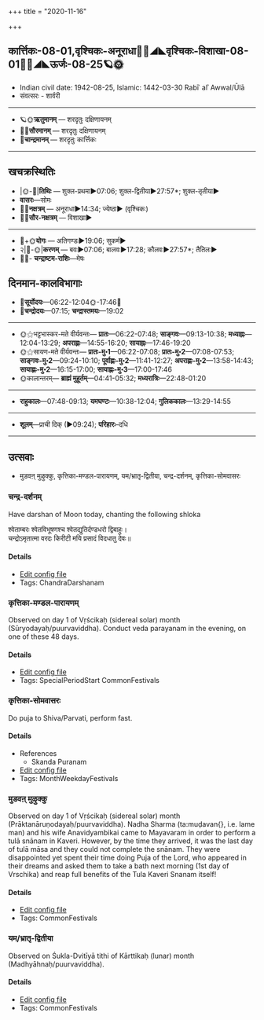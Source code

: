 +++
title = "2020-11-16"

+++
## कार्त्तिकः-08-01,वृश्चिकः-अनूराधा🌛🌌◢◣वृश्चिकः-विशाखा-08-01🌌🌞◢◣ऊर्जः-08-25🪐🌞
- Indian civil date: 1942-08-25, Islamic: 1442-03-30 Rabīʿ alʾ Awwal/Ūlā
- संवत्सरः - शार्वरी
___________________
- 🪐🌞**ऋतुमानम्** — शरदृतुः दक्षिणायनम्
- 🌌🌞**सौरमानम्** — शरदृतुः दक्षिणायनम्
- 🌛**चान्द्रमानम्** — शरदृतुः कार्त्तिकः
___________________


## खचक्रस्थितिः
- |🌞-🌛|**तिथिः** — शुक्ल-प्रथमा►07:06; शुक्ल-द्वितीया►27:57*; शुक्ल-तृतीया►  
- **वासरः**—सोमः  
- 🌌🌛**नक्षत्रम्** — अनूराधा►14:34; ज्येष्ठा► (वृश्चिकः)  
- 🌌🌞**सौर-नक्षत्रम्** — विशाखा►  
___________________
- 🌛+🌞**योगः** — अतिगण्डः►19:06; सुकर्म►  
- २|🌛-🌞|**करणम्** — बवः►07:06; बालवः►17:28; कौलवः►27:57*; तैतिलः►  
- 🌌🌛- **चन्द्राष्टम-राशिः**—मेषः  


## दिनमान-कालविभागाः
- 🌅**सूर्योदयः**—06:22-12:04🌞️-17:46🌇  
- 🌛**चन्द्रोदयः**—07:15; **चन्द्रास्तमयः**—19:02  
___________________
- 🌞⚝भट्टभास्कर-मते वीर्यवन्तः— **प्रातः**—06:22-07:48; **साङ्गवः**—09:13-10:38; **मध्याह्नः**—12:04-13:29; **अपराह्णः**—14:55-16:20; **सायाह्नः**—17:46-19:20  
- 🌞⚝सायण-मते वीर्यवन्तः— **प्रातः-मु॰1**—06:22-07:08; **प्रातः-मु॰2**—07:08-07:53; **साङ्गवः-मु॰2**—09:24-10:10; **पूर्वाह्णः-मु॰2**—11:41-12:27; **अपराह्णः-मु॰2**—13:58-14:43; **सायाह्णः-मु॰2**—16:15-17:00; **सायाह्णः-मु॰3**—17:00-17:46  
- 🌞कालान्तरम्— **ब्राह्मं मुहूर्तम्**—04:41-05:32; **मध्यरात्रिः**—22:48-01:20  
___________________
- **राहुकालः**—07:48-09:13; **यमघण्टः**—10:38-12:04; **गुलिककालः**—13:29-14:55  
___________________
- **शूलम्**—प्राची दिक् (►09:24); **परिहारः**–दधि  
___________________

## उत्सवाः
- मुडवऩ् मुऴुक्कु, कृत्तिका-मण्डल-पारायणम्, यम/भ्रातृ-द्वितीया, चन्द्र-दर्शनम्, कृत्तिका-सोमवासरः
### चन्द्र-दर्शनम्

Have darshan of Moon today, chanting the following shloka

श्वेताम्बरः श्वेतविभूषणश्च श्वेतद्युतिर्दण्डधरो द्विबाहुः।  
चन्द्रोऽमृतात्मा वरदः किरीटी मयि प्रसादं विदधातु देवः॥



#### Details
- [Edit config file](https://github.com/jyotisham/adyatithi/tree/master/devatA/graha/description_only/candra-darzanam.toml)
- Tags: ChandraDarshanam


### कृत्तिका-मण्डल-पारायणम्

Observed on day 1 of Vṛścikaḥ (sidereal solar) month (Sūryodayaḥ/puurvaviddha). Conduct veda parayanam in the evening, on one of these 48 days.

#### Details
- [Edit config file](https://github.com/jyotisham/adyatithi/tree/master/time_focus/misc/sidereal_solar_month/day/08/01/kRttikA-maNDala-pArAyaNam.toml)
- Tags: SpecialPeriodStart CommonFestivals


### कृत्तिका-सोमवासरः

Do puja to Shiva/Parvati, perform fast.

#### Details
- References
  - Skanda Puranam
- [Edit config file](https://github.com/jyotisham/adyatithi/tree/master/devatA/shaiva/description_only/kRttikA~sOmavAsaraH.toml)
- Tags: MonthWeekdayFestivals


### मुडवऩ् मुऴुक्कु

Observed on day 1 of Vṛścikaḥ (sidereal solar) month (Prāktanāruṇodayaḥ/puurvaviddha). Nadha Sharma (ta:muḍavan{}, i.e. lame man) and his wife Anavidyambikai came to Mayavaram in order to perform a tulā snānam in Kaveri. However, by the time they arrived, it was the last day of tulā māsa and they could not complete the snānam. They were disappointed yet spent their time doing Puja of the Lord, who appeared in their dreams and asked them to take a bath next morning (1st day of Vrschika) and reap full benefits of the Tula Kaveri Snanam itself!

#### Details
- [Edit config file](https://github.com/jyotisham/adyatithi/tree/master/tamil/sidereal_solar_month/day/08/01/muDavan2%20muzhukku.toml)
- Tags: CommonFestivals


### यम/भ्रातृ-द्वितीया

Observed on Śukla-Dvitīyā tithi of Kārttikaḥ (lunar) month (Madhyāhnaḥ/puurvaviddha). 

#### Details
- [Edit config file](https://github.com/jyotisham/adyatithi/tree/master/general/lunar_month/tithi/08/02/yama%20or%20bhrAtR-dvitIyA.toml)
- Tags: CommonFestivals


